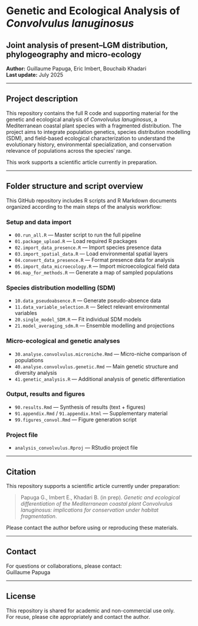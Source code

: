# Genetic and Ecological Analysis of *Convolvulus lanuginosus*

## Joint analysis of present–LGM distribution, phylogeography and micro-ecology

**Author:** Guillaume Papuga, Eric Imbert, Bouchaib Khadari  
**Last update:** July 2025

---

## Project description

This repository contains the full R code and supporting material for the genetic and ecological analysis of *Convolvulus lanuginosus*, a Mediterranean coastal plant species with a fragmented distribution. The project aims to integrate population genetics, species distribution modelling (SDM), and field-based ecological characterization to understand the evolutionary history, environmental specialization, and conservation relevance of populations across the species’ range.

This work supports a scientific article currently in preparation.

---

## Folder structure and script overview

This GitHub repository includes R scripts and R Markdown documents organized according to the main steps of the analysis workflow:

### Setup and data import
- `00.run_all.R` — Master script to run the full pipeline  
- `01.package_upload.R` — Load required R packages  
- `02.import_data_presence.R` — Import species presence data  
- `03.import_spatial_data.R` — Load environmental spatial layers  
- `04.convert_data_presence.R` — Format presence data for analysis  
- `05.import_data_microecology.R` — Import microecological field data  
- `06.map_for_methods.R` — Generate a map of sampled populations

### Species distribution modelling (SDM)
- `10.data_pseudoabsence.R` — Generate pseudo-absence data  
- `11.data_variable_selection.R` — Select relevant environmental variables  
- `20.single_model_SDM.R` — Fit individual SDM models  
- `21.model_averaging_sdm.R` — Ensemble modelling and projections

### Micro-ecological and genetic analyses
- `30.analyse.convolvulus.microniche.Rmd` — Micro-niche comparison of populations  
- `40.analyse.convolvulus.genetic.Rmd` — Main genetic structure and diversity analysis  
- `41.genetic_analysis.R` — Additional analysis of genetic differentiation

### Output, results and figures
- `90.results.Rmd` — Synthesis of results (text + figures)  
- `91.appendix.Rmd` / `91.appendix.html` — Supplementary material  
- `99.figures_convol.Rmd` — Figure generation script

### Project file
- `analysis_convolvulus.Rproj` — RStudio project file

---

## Citation

This repository supports a scientific article currently under preparation:

> Papuga G., Imbert E., Khadari B. (in prep). *Genetic and ecological differentiation of the Mediterranean coastal plant Convolvulus lanuginosus: implications for conservation under habitat fragmentation*.

Please contact the author before using or reproducing these materials.

---

## Contact

For questions or collaborations, please contact:  
Guillaume Papuga 

---

## License

This repository is shared for academic and non-commercial use only.  
For reuse, please cite appropriately and contact the author.